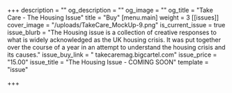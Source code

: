 +++
description = ""
og_description = ""
og_image = ""
og_title = "Take Care - The Housing Issue"
title = "Buy"
[menu.main]
weight = 3
[[issues]]
cover_image = "/uploads/TakeCare_MockUp-9.png"
is_current_issue = true
issue_blurb = "The Housing issue is a collection of creative responses to what is widely acknowledged as the UK housing crisis. It was put together over the course of a year in an attempt to understand the housing crisis and its causes."
issue_buy_link = " takecaremag.bigcartel.com"
issue_price = "15.00"
issue_title = "The Housing Issue - COMING SOON"
template = "issue"

+++

